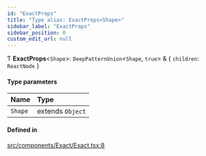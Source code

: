 ```yaml
---
id: "ExactProps"
title: "Type alias: ExactProps<Shape>"
sidebar_label: "ExactProps"
sidebar_position: 0
custom_edit_url: null
---
```


Ƭ **ExactProps**<`Shape`\>: `DeepPatternUnion`<`Shape`, ``true``\> & { `children`: `ReactNode`  }

#### Type parameters

| Name | Type |
| :------ | :------ |
| `Shape` | extends `Object` |

#### Defined in

[src/components/Exact/Exact.tsx:8](https://github.com/ythecombinator/react-matchez/blob/7a4d7c1/src/components/Exact/Exact.tsx#L8)
